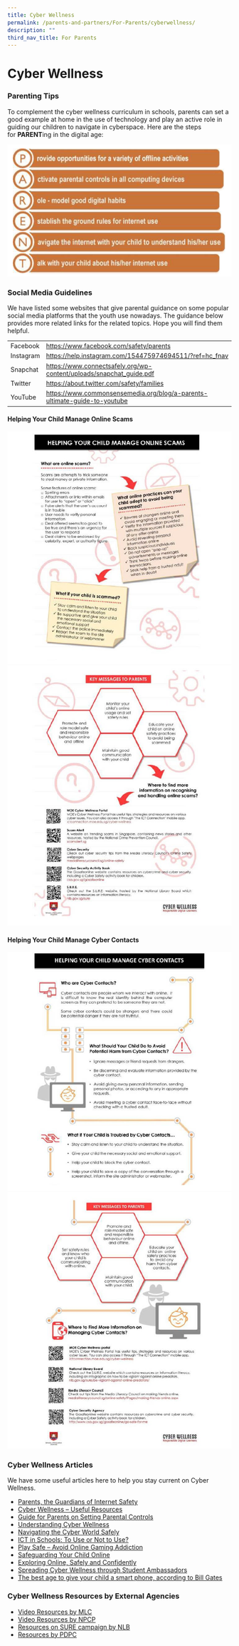 ```yaml
---
title: Cyber Wellness
permalink: /parents-and-partners/For-Parents/cyberwellness/
description: ""
third_nav_title: For Parents
---
```


Cyber Wellness
==============

### **Parenting Tips**

To complement the cyber wellness curriculum in schools, parents can set a good example at home in the use of technology and play an active role in guiding our children to navigate in cyberspace. Here are the steps for **PARENT**ing in the digital age:

![](/images/Cyber-Wellness-for-Parents-Regent-School-Website-1.jpg)

### **Social Media Guidelines**

We have listed some websites that give parental guidance on some popular social media platforms that the youth use nowadays. The guidance below provides more related links for the related topics. Hope you will find them helpful.

|  	|  	|
|---	|---	|
| Facebook 	| https://www.facebook.com/safety/parents 	|
| Instagram 	| https://help.instagram.com/154475974694511/?ref=hc_fnav 	|
| Snapchat 	| https://www.connectsafely.org/wp-content/uploads/snapchat_guide.pdf 	|
| Twitter 	| https://about.twitter.com/safety/families 	|
| YouTube 	| https://www.commonsensemedia.org/blog/a-parents-ultimate-guide-to-youtube 	|

#### **Helping Your Child Manage Online Scams**
![](/images/Cyber-Wellness-for-Parents-Regent-School-Website1024_2-e1606195851724.jpg)
![](/images/Cyber-Wellness-for-Parents-Regent-School-Website1.jpg)

#### **Helping Your Child Manage Cyber Contacts**
![](/images/Cyber-Wellness-for-Parents-Regent-School-Website1024_4-e1606195983598.jpg)
![](/images/Cyber-Wellness-for-Parents-Regent-School-Website2.jpg)

### **Cyber Wellness Articles**

We have some useful articles here to help you stay current on Cyber Wellness.

*   [Parents, the Guardians of Internet Safety](https://www.schoolbag.sg/story/parents-the-guardians-of-internet-safety)
*   [Cyber Wellness – Useful Resources](https://www.schoolbag.sg/story/cyber-wellness---useful-resources#.V5Wi_fl951s)
*   [Guide for Parents on Setting Parental Controls](https://www.schoolbag.sg/story/guide-for-parents-on-setting-parental-controls#.V5Wh8Pl951s)
*   [Understanding Cyber Wellness](https://www.schoolbag.sg/story/understanding-cyber-wellness#.V5WjCPl951s)
*   [Navigating the Cyber World Safely](https://www.schoolbag.sg/story/navigating-the-cyber-world-safely)
*   [ICT in Schools: To Use or Not to Use?](https://www.schoolbag.sg/story/ict-in-schools-to-use-or-not-to-use)
*   [Play Safe – Avoid Online Gaming Addiction](https://www.schoolbag.sg/story/play-safe-avoid-online-gaming-addiction)
*   [Safeguarding Your Child Online](https://www.schoolbag.sg/story/safeguarding-your-child-online)
*   [Exploring Online, Safely and Confidently](https://www.schoolbag.sg/story/exploring-online-safely-and-confidently#.V5Wh4fl951s)
*   [Spreading Cyber Wellness through Student Ambassadors](https://www.schoolbag.sg/story/spreading-cyber-wellness-through-student-ambassadors#.V5Wjb_l951s)
*   [The best age to give your child a smart phone, according to Bill Gates](https://sg.theasianparent.com/best-age-smart-phone-kids/)

### **Cyber Wellness Resources by** **External Agencies**

*   [Video Resources by MLC](https://www.medialiteracycouncil.sg/campaign2015/documents/videos/index.html)
*   [Video Resources by NPCP](https://www.scamalert.sg/resources/videos)
*   [Resources on SURE campaign by NLB](https://www.nlb.gov.sg/sure/category/resources/)
*   [Resources by PDPC](https://www.pdpc.gov.sg/resources/for-individuals)
